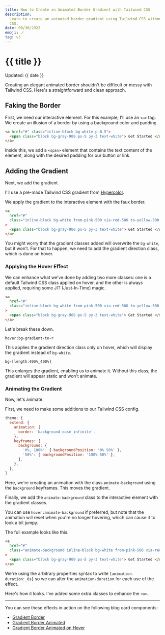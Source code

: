```yaml
---
title: How to Create an Animated Border Gradient with Tailwind CSS
description:
  Learn to create an animated border gradient using Tailwind CSS without custom
  CSS.
date: 09/30/2022
emoji: 🪄
tag: v3
---
```


# {{ title }}

Updated: {{ date }}

Creating an elegant animated border shouldn't be difficult or messy with
Tailwind CSS. Here's a straightforward and clean approach.

## Faking the Border

First, we need our interactive element. For this example, I'll use an `<a>` tag.
We create an illusion of a border by using a background color and padding.

```html
<a href="#" class="inline-block bg-white p-0.5">
  <span class="block bg-gray-900 px-5 py-3 text-white"> Get Started </span>
</a>
```

Inside this, we add a `<span>` element that contains the text content of the
element, along with the desired padding for our button or link.

## Adding the Gradient

Next, we add the gradient.

I'll use a pre-made Tailwind CSS gradient from
[Hypercolor](https://hypercolor.dev/).

We apply the gradient to the interactive element with the faux border.

```html
<a
  href="#"
  class="inline-block bg-white from-pink-500 via-red-500 to-yellow-500 p-0.5"
>
  <span class="block bg-gray-900 px-5 py-3 text-white"> Get Started </span>
</a>
```

You might worry that the gradient classes added will overwrite the `bg-white`,
but it won't. For that to happen, we need to add the gradient direction class,
which is done on hover.

### Applying the Hover Effect

We can enhance what we've done by adding two more classes: one is a default
Tailwind CSS class applied on hover, and the other is always applied, requiring
some JIT (Just-In-Time) magic.

```html
<a
  href="#"
  class="inline-block bg-white from-pink-500 via-red-500 to-yellow-500 bg-[length:_400%_400%] p-0.5 hover:bg-gradient-to-r"
>
  <span class="block bg-gray-900 px-5 py-3 text-white"> Get Started </span>
</a>
```

Let's break these down.

`hover:bg-gradient-to-r`

This applies the gradient direction class only on hover, which will display the
gradient instead of `bg-white`.

`bg-[length:400%_400%]`

This enlarges the gradient, enabling us to animate it. Without this class, the
gradient will appear static and won't animate.

### Animating the Gradient

Now, let's animate.

First, we need to make some additions to our Tailwind CSS config.

```js
theme: {
  extend: {
    animation: {
      border: 'background ease infinite',
    },
    keyframes: {
      background: {
        '0%, 100%': { backgroundPosition: '0% 50%' },
        '50%': { backgroundPosition: '100% 50%' },
      },
    },
  },
}
```

Here, we're creating an animation with the class `animate-background` using the
`background` keyframes. This moves the gradient.

Finally, we add the `animate-background` class to the interactive element with
the gradient classes.

You can use `hover:animate-background` if preferred, but note that the animation
will reset when you're no longer hovering, which can cause it to look a bit
jumpy.

The full example looks like this.

```html
<a
  href="#"
  class="animate-background inline-block bg-white from-pink-500 via-red-500 to-yellow-500 bg-[length:_400%_400%] p-0.5 [animation-duration:_6s] hover:bg-gradient-to-r"
>
  <span class="block bg-gray-900 px-5 py-3 text-white"> Get Started </span>
</a>
```

We're using the arbitrary properties syntax to write `[animation-duration:_6s]`
so we can alter the `animation-duration` for each use of the effect.

Here's how it looks. I've added some extra classes to enhance the `<a>`.

<!-- <BlogPreview
  previewId="animated-border"
  previewTitle="Animated Border Example"
  previewContainer="grid min-h-screen place-content-center p-8"
/> -->

---

You can see these effects in action on the following blog card components:

- [Gradient Border](/components/marketing/blog-cards#component-4)
- [Gradient Border Animated](/components/marketing/blog-cards#component-5)
- [Gradient Border Animated on Hover](/components/marketing/blog-cards#component-6)

